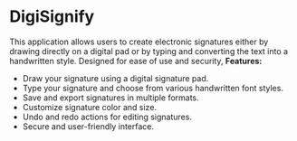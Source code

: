 # DigiSignify
This application allows users to create electronic signatures either by drawing directly on a digital pad or by typing and converting the text into a handwritten style. Designed for ease of use and security,
**Features:**
- Draw your signature using a digital signature pad.
- Type your signature and choose from various handwritten font styles.
- Save and export signatures in multiple formats.
- Customize signature color and size.
- Undo and redo actions for editing signatures.
- Secure and user-friendly interface.
